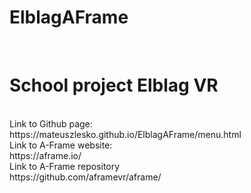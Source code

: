 # ElblagAFrame
<br>
<h1>School project Elblag VR</h2>
<br>
Link to Github page:
<br>
https://mateuszlesko.github.io/ElblagAFrame/menu.html
<br>
Link to A-Frame website:
<br>
https://aframe.io/
<br>
Link to A-Frame repository
<br>
https://github.com/aframevr/aframe/
